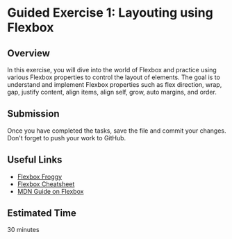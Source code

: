 

# Guided Exercise 1: Layouting using Flexbox

## Overview

In this exercise, you will dive into the world of Flexbox and practice using various Flexbox properties to control the layout of elements. The goal is to understand and implement Flexbox properties such as flex direction, wrap, gap, justify content, align items, align self, grow, auto margins, and order.


## Submission

Once you have completed the tasks, save the file and commit your changes. Don't forget to push your work to GitHub.

## Useful Links

- [Flexbox Froggy](https://flexboxfroggy.com/)
- [Flexbox Cheatsheet](https://css-tricks.com/snippets/css/a-guide-to-flexbox/)
- [MDN Guide on Flexbox](https://developer.mozilla.org/en-US/docs/Learn/CSS/CSS_layout/Flexbox)


## Estimated Time

30 minutes
